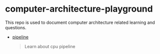 # computer-architecture-playground

This repo is used to document computer architecture related learning and questions.

- [pipeline](./pipeline.md)

    > Learn about cpu pipeline 